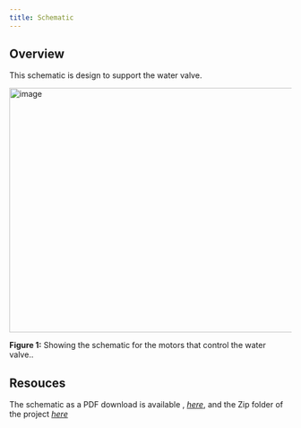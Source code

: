 ```yaml
---
title: Schematic
---
```


## Overview

This schematic is design to support the water valve.

<img width="1065" height="436" alt="image" src="https://github.com/user-attachments/assets/b1c8bc91-3da9-42dd-987e-f0de3c20dcaf" />







**Figure 1:** Showing the schematic for the motors that control the water valve..


## Resouces

The schematic as a PDF download is available , [*here*](https://github.com/user-attachments/files/23014671/Subsystem-schematic-design-RSC-.pdf),
and the Zip folder of the project [*here*](https://github.com/user-attachments/files/23014451/Subsystem-schematic-design-RSC-.zip)
